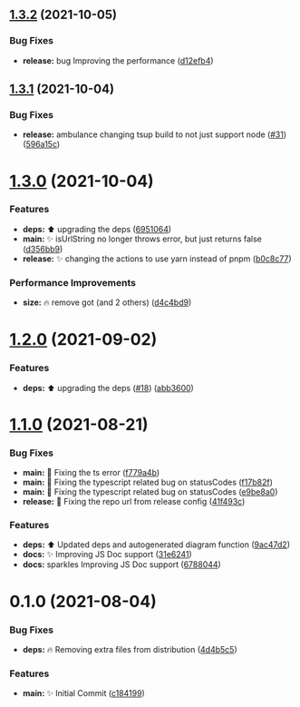 ## [1.3.2](https://github.com/spa5k/is-url-online/compare/v1.3.1...v1.3.2) (2021-10-05)


### Bug Fixes

* **release:** bug Improving the performance ([d12efb4](https://github.com/spa5k/is-url-online/commit/d12efb480d85a317f2595f32d4a1c1d67164632d))

## [1.3.1](https://github.com/spa5k/is-url-online/compare/v1.3.0...v1.3.1) (2021-10-04)


### Bug Fixes

* **release:** ambulance changing tsup build to not just support node ([#31](https://github.com/spa5k/is-url-online/issues/31)) ([596a15c](https://github.com/spa5k/is-url-online/commit/596a15c3800050dff19951fe576d5706a30b4f22))

# [1.3.0](https://github.com/spa5k/is-url-online/compare/v1.2.0...v1.3.0) (2021-10-04)

### Features

- **deps:** ⬆️ upgrading the deps ([6951064](https://github.com/spa5k/is-url-online/commit/6951064db8f94179d9dbe13f07fcfcb8d81d263d))
- **main:** ✨ isUrlString no longer throws error, but just returns false ([d356bb9](https://github.com/spa5k/is-url-online/commit/d356bb981686c579699711d939728fe9f9b2c0ad))
- **release:** ✨ changing the actions to use yarn instead of pnpm ([b0c8c77](https://github.com/spa5k/is-url-online/commit/b0c8c77d72005046f7f98a25c9e781aea950fc83))

### Performance Improvements

- **size:** 🔥 remove got (and 2 others) ([d4c4bd9](https://github.com/spa5k/is-url-online/commit/d4c4bd98ea60c655947b5e84db0aa9d7ce3896f5))

# [1.2.0](https://github.com/spa5k/is-url-online/compare/v1.1.0...v1.2.0) (2021-09-02)

### Features

- **deps:** ⬆️ upgrading the deps ([#18](https://github.com/spa5k/is-url-online/issues/18)) ([abb3600](https://github.com/spa5k/is-url-online/commit/abb360001e787145c53767c96ffe009ffd063a98))

# [1.1.0](https://github.com/spa5k/is-url-online/compare/v1.0.3...v1.1.0) (2021-08-21)

### Bug Fixes

- **main:** 🐛 Fixing the ts error ([f779a4b](https://github.com/spa5k/is-url-online/commit/f779a4b0914136c00827ac8847f4edda34feddbf))
- **main:** 🐛 Fixing the typescript related bug on statusCodes ([f17b82f](https://github.com/spa5k/is-url-online/commit/f17b82f5bc3933d3437d7f28b0e2b487c6fd8daf))
- **main:** 🐛 Fixing the typescript related bug on statusCodes ([e9be8a0](https://github.com/spa5k/is-url-online/commit/e9be8a09c170af26ca3b1619b1608cc42d9b9420))
- **release:** 🐛 Fixing the repo url from release config ([41f493c](https://github.com/spa5k/is-url-online/commit/41f493c14123bebf33e354613c002663137cda04))

### Features

- **deps:** ⬆️ Updated deps and autogenerated diagram function ([9ac47d2](https://github.com/spa5k/is-url-online/commit/9ac47d2b65c922df26f0aa1b18d9cd5260dc41cf))
- **docs:** ✨ Improving JS Doc support ([31e6241](https://github.com/spa5k/is-url-online/commit/31e62414104fa2f83de1ab359218439b9cf6b869))
- **docs:** sparkles Improving JS Doc support ([6788044](https://github.com/spa5k/is-url-online/commit/6788044eef9b6a29b4d565a021c335dce9db7d16))

# 0.1.0 (2021-08-04)

### Bug Fixes

- **deps:** 🔥 Removing extra files from distribution ([4d4b5c5](https://github.com/spa5k/chinese-numbers-to-arabic/commit/4d4b5c5de072e80dab46718999da9caad234888b))

### Features

- **main:** ✨ Initial Commit ([c184199](https://github.com/spa5k/chinese-numbers-to-arabic/commit/c184199dfe2b442d0081dd95cf60f2e03baf1137))
